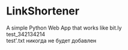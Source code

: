 # LinkShortener  
A simple Python Web App that works like bit.ly  
test_342134214  
test'.txt никогда не будет добавлен  
